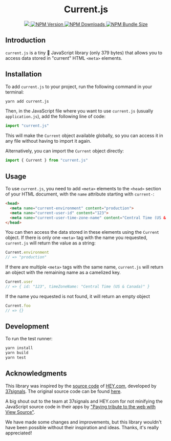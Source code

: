 
<h1 align="center">Current.js</h1>

<p align="center">
  <a href="https://github.com/marcoroth/current.js">
    <img src="https://github.com/marcoroth/current.js/actions/workflows/tests.yml/badge.svg">
  </a>
  <a href="https://www.npmjs.com/package/current.js">
    <img alt="NPM Version" src="https://img.shields.io/npm/v/current.js?logo=npm&color=38C160">
  </a>
  <a href="https://www.npmjs.com/package/current.js">
    <img alt="NPM Downloads" src="https://img.shields.io/npm/dm/current.js?logo=npm&color=38C160">
  </a>
  <a href="https://bundlephobia.com/package/current.js">
    <img alt="NPM Bundle Size" src="https://img.shields.io/bundlephobia/minzip/current.js?label=bundle%20size&logo=npm">
  </a>
</p>


## Introduction

`current.js` is a tiny 🤏 JavaScript library (only 379 bytes) that allows you to access data stored in "current" HTML `<meta>` elements.

## Installation

To add `current.js` to your project, run the following command in your terminal:

```bash
yarn add current.js
```

Then, in the JavaScript file where you want to use `current.js` (usually `application.js`), add the following line of code:

```js
import "current.js"
```

This will make the `Current` object available globally, so you can access it in any file without having to import it again.

Alternatively, you can import the `Current` object directly:

```js
import { Current } from "current.js"
```

## Usage

To use `current.js`, you need to add `<meta>` elements to the `<head>` section of your HTML document, with the `name` attribute starting with `current-`:

```html
<head>
  <meta name="current-environment" content="production">
  <meta name="current-user-id" content="123">
  <meta name="current-user-time-zone-name" content="Central Time (US & Canada)">
</head>
```

You can then access the data stored in these elements using the `Current` object. If there is only one `<meta>` tag with the name you requested, `current.js` will return the value as a string:

```js
Current.environment
// => "production"
```

If there are multiple `<meta>` tags with the same name, `current.js` will return an object with the remaining name as a camelized key.

```js
Current.user
// => { id: "123", timeZoneName: "Central Time (US & Canada)" }
```

If the name you requested is not found, it will return an empty object

```js
Current.foo
// => {}
```

## Development

To run the test runner:

```bash
yarn install
yarn build
yarn test
```

## Acknowledgments

This library was inspired by the [source code](https://production.haystack-assets.com/assets/helpers/current_helpers-69434f7688aaf68b68226df19cd29426713fdcad.js) of [HEY.com](https://hey.com), developed by [37signals](https://37signals.com). The original source code can be found [here](https://production.haystack-assets.com/assets/helpers/current_helpers-69434f7688aaf68b68226df19cd29426713fdcad.js).

A big shout out to the team at 37signals and HEY.com for not minifying the JavaScript source code in their apps by ["Paying tribute to the web with View Source"](https://m.signalvnoise.com/paying-tribute-to-the-web-with-view-source/).

We have made some changes and improvements, but this library wouldn't have been possible without their inspiration and ideas. Thanks, it's really appreciated!
